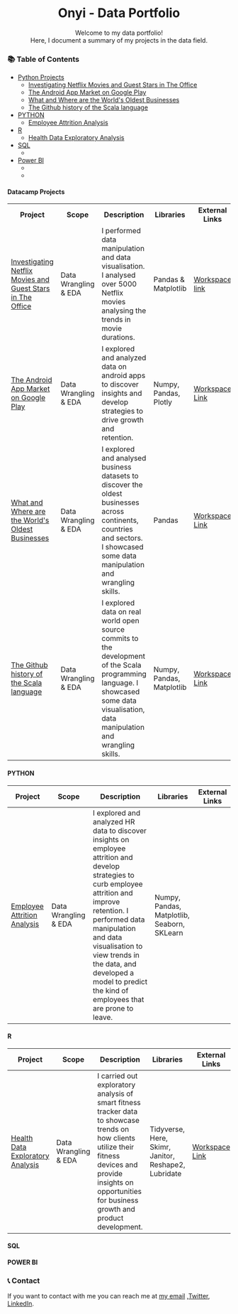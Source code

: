 <div align="center">
  
 

  <h1 align="center">Onyi - Data Portfolio</h1>

  Welcome to my data portfolio!<br /> Here, I document a summary of my projects in the data field.


</div>



<h3> 📚 Table of Contents</h3>

<ul>
  <li>
      <a href="https://github.com/OnyxABC/Datacamp_Projects">Python Projects</a> 
      <ul>
        <li>
             <a href="https://github.com/OnyxABC/Datacamp_Projects/tree/main/Investigating%20Netflix%20Movies%20and%20Guest%20Stars%20in%20The%20Office">
               Investigating Netflix Movies and Guest Stars in The Office
             </a>
          </li>  
          <li>
             <a href="https://github.com/OnyxABC/Datacamp_Projects/tree/main/The-Android-App-Market-on-Google-Play">
               The Android App Market on Google Play
             </a>
          </li>
          <li>
             <a href="https://github.com/OnyxABC/Datacamp_Projects/tree/main/What-and-Where-are-the-World-s-Oldest-Businesses">
             What and Where are the World's Oldest Businesses
             </a>
          </li>
          <li>
             <a href="https://github.com/OnyxABC/Datacamp_Projects/tree/main/the-github-history-of-the-scala-language">
               The Github history of the Scala language
             </a>
          </li>
      </ul>
  </li>
  <li>
      <a href="">
        PYTHON
      </a>
      <ul>
        <li>
            <a href="https://github.com/OnyxABC/My-Project-Portfolio/tree/main/Employee_Attrition_Analysis">
            Employee Attrition Analysis
            </a>
          </li>
      </ul>
  </li>
  <li>
      <a href="">R</a>
      <ul>
        <li>
          <a href="https://github.com/OnyxABC/My-Project-Portfolio/tree/main/Health_Data_Exploratory_Analysis">
            Health Data Exploratory Analysis
          </a>
        </li>
      </ul>
  </li>
  <li>
      <a href="">SQL</a>
      <ul>
        <li>
          <a href=""></a>
        </li>
      </ul>
  </li>
  <li>
      <a href="">Power BI</a>
      <ul>
        <li>
          <a href=""></a>
        </li>
        <li>
          <a href=""></a>
        </li>
      </ul>
  </li>
</ul>
</div>

<div>
<div>
  <h4>Datacamp Projects</h4>

<table>
  <tr>
    <th>Project</th><th>Scope</th><th>Description</th><th>Libraries</th><th>External Links</th>
  </tr> 
  
  <tr>
    <td>
      <a href="https://github.com/OnyxABC/Datacamp_Projects/tree/main/Investigating%20Netflix%20Movies%20and%20Guest%20Stars%20in%20The%20Office">
        Investigating Netflix Movies and Guest Stars in The Office
      </a>
    </td>
    <td>
      Data Wrangling & EDA
    </td>
    <td>
      I performed data manipulation and data visualisation. I analysed over 5000 Netflix movies analysing the trends in movie durations.
    </td>
    <td>
      Pandas & Matplotlib
    </td>
    <td><a href="https://app.datacamp.com/workspace/w/6068457b-ee40-466b-9ab3-984289ee464d">Workspace link</a>
    </td>
  </tr>
  
  <tr>
    <td>
      <a href="https://github.com/OnyxABC/Datacamp_Projects/tree/main/The-Android-App-Market-on-Google-Play">
        The Android App Market on Google Play
      </a>
    </td>
    <td>
      Data Wrangling & EDA
    </td>
    <td>
      I explored and analyzed data on android apps to discover insights and develop strategies to drive growth and retention.
    </td>
    <td>
      Numpy, Pandas, Plotly
    </td>
    <td>
      <a href="https://app.datacamp.com/workspace/w/566870c4-b0e1-4aab-a6cb-83570ca623ca">
        Workspace Link
      </a>
    </td>
  </tr>
  
  <tr>
    <td>
      <a href="https://github.com/OnyxABC/Datacamp_Projects/tree/main/What-and-Where-are-the-World-s-Oldest-Businesses">
        What and Where are the World's Oldest Businesses
      </a>
    </td>
    <td>
      Data Wrangling & EDA
    </td>
    <td>
      I explored and analysed business datasets to discover the oldest businesses across continents, countries and sectors. I showcased some  data manipulation and wrangling skills.
    </td>
    <td>
      Pandas
    </td>
    <td>
    <a href="https://app.datacamp.com/workspace/w/6c6f55c5-04e5-43e3-aa29-814a070a7a52">Workspace Link
    </a>
    </td>
  </tr>
   
  <tr>
    <td>
      <a href="https://github.com/OnyxABC/Datacamp_Projects/tree/main/the-github-history-of-the-scala-language">
        The Github history of the Scala language
      </a>
    </td>
    <td>
      Data Wrangling & EDA
    </td>
    <td>
      I explored data on real world open source commits to the development of the Scala programming language. I showcased some  data visualisation, data manipulation and wrangling skills.
    </td>
    <td>
      Numpy, Pandas, Matplotlib
    </td>
    <td>
    <a href="https://app.datacamp.com/workspace/w/d42b08b6-ad3b-4f74-897a-f8ff1367287a">Workspace Link
    </a>
    </td>
  </tr>
</table>
</div>
<div>
  <h4>PYTHON</h4>
<table>
  <thead>
    <th>Project</th><th>Scope</th><th>Description</th><th>Libraries</th><th>External Links</th>
  </thead> 
  
  <tbody>
      <tr>
        <td>
          <a href="https://github.com/OnyxABC/My-Project-Portfolio/tree/main/Employee_Attrition_Analysis">
            Employee Attrition Analysis
          </a>
        </td>
        <td>
          Data Wrangling & EDA
        </td>
        <td>
          I explored and analyzed HR data to discover insights on employee attrition and develop strategies to curb employee attrition and improve retention. I performed data manipulation and data visualisation to view trends in the data, and developed a model to predict the kind of employees that are prone to leave.
        </td>
        <td>
          Numpy, Pandas, Matplotlib, Seaborn, SKLearn
        </td>
        <td>
        </td>
      </tr>
    </tbody>
</table>
</div>

<div>
  <h4>R</h4>
<table>
<thead>
  <th>Project</th><th>Scope</th><th>Description</th><th>Libraries</th><th>External Links</th>
</thead> 

<tbody>
    <tr>
      <td>
        <a href="https://github.com/OnyxABC/My-Project-Portfolio/tree/main/Health_Data_Exploratory_Analysis">
          Health Data Exploratory Analysis
        </a>
      </td>
      <td>
        Data Wrangling & EDA
      </td>
      <td>
        I carried out exploratory analysis of smart fitness tracker data to showcase trends on how clients utilize their fitness devices and provide insights on opportunities for business growth and product development.
      </td>
      <td>
        Tidyverse, Here, Skimr, Janitor, Reshape2, Lubridate
      </td>
      <td>
        <a href="https://www.kaggle.com/code/onyinyechiebinyasi/bellabeat-case-study">Workspace Link</a>
      </td>
    </tr>		  
</tbody>
</table>
</div>
<div>
  <h4>SQL</h4>
</div>
<div>
  <h4>POWER BI</h4>
</div>




<!--- 
Before you begin, ensure you have met the following requirements:

* [Git](https://git-scm.com/downloads "Download Git") must be installed on your operating system.

### Run Locally

To run **jack-portfolio** locally, run this command on your git bash:

Linux and macOS:

```bash
sudo git clone https://github.com/codewithsadee/jack-portfolio.git
```

Windows:

```bash
git clone https://github.com/codewithsadee/jack-portfolio.git
```
 -->

</div>

<div>
	<h3> 📞 Contact</h3>
  <p>
			If you want to contact with me you can reach me at <a href="mailto:onyxabc92@gmail.com">my email</a> ,<a href="https://twitter.com/Pharm_Onyi">Twitter</a>, <a href="https://www.linkedin.com/in/onyx-ebinyasi/"> LinkedIn</a>.
	</p>

</div>
